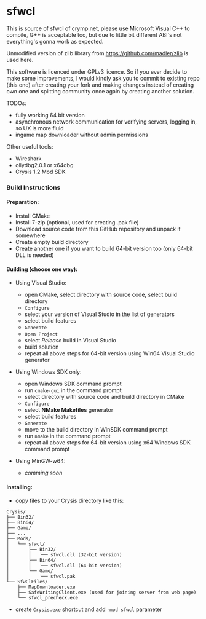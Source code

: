 # sfwcl

This is source of sfwcl of crymp.net, please use Microsoft Visual C++ to compile, G++ is acceptable too, but due to little bit different ABI's not everything's gonna work as expected.

Unmodified version of zlib library from https://github.com/madler/zlib is used here.

This software is licenced under GPLv3 licence. So if you ever decide to make some improvements, I would kindly ask you to commit to existing repo (this one) after creating your fork and making changes instead of creating own one and splitting community once again by creating another solution.

TODOs:
 - fully working 64 bit version
 - asynchronous network communication for verifying servers, logging in, so UX is more fluid
 - ingame map downloader without admin permissions

Other useful tools:
 - Wireshark
 - ollydbg2.0.1 or x64dbg
 - Crysis 1.2 Mod SDK

### Build Instructions

#### Preparation:
- Install CMake
- Install 7-zip (optional, used for creating .pak file)
- Download source code from this GitHub repository and unpack it somewhere
- Create empty build directory
- Create another one if you want to build 64-bit version too (only 64-bit DLL is needed)

#### Building (choose one way):
- Using Visual Studio:
    - open CMake, select directory with source code, select build directory
    - `Configure`
    - select your version of Visual Studio in the list of generators
    - select build features
    - `Generate`
    - `Open Project`
    - select *Release* build in Visual Studio
    - build solution
    - repeat all above steps for 64-bit version using Win64 Visual Studio generator

- Using Windows SDK only:
    - open Windows SDK command prompt
    - run `cmake-gui` in the command prompt
    - select directory with source code and build directory in CMake
    - `Configure`
    - select **NMake Makefiles** generator
    - select build features
    - `Generate`
    - move to the build directory in WinSDK command prompt
    - run `nmake` in the command prompt
    - repeat all above steps for 64-bit version using x64 Windows SDK command prompt

- Using MinGW-w64:
    - *comming soon*

#### Installing:
- copy files to your Crysis directory like this:
~~~~
Crysis/
├── Bin32/
├── Bin64/
├── Game/
├── ...
├── Mods/
│   └── sfwcl/
│       ├── Bin32/
│       │   └── sfwcl.dll (32-bit version)
│       ├── Bin64/
│       │   └── sfwcl.dll (64-bit version)
│       └── Game/
│           └── sfwcl.pak
└── SfwClFiles/
    ├── MapDownloader.exe
    ├── SafeWritingClient.exe (used for joining server from web page)
    └── sfwcl_precheck.exe
~~~~
- create `Crysis.exe` shortcut and add `-mod sfwcl` parameter
